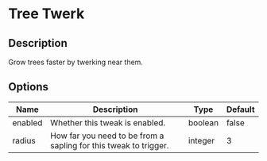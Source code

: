 # Tree Twerk

## Description

Grow trees faster by twerking near them.

## Options

| Name    | Description                                                      | Type    | Default |
|---------|------------------------------------------------------------------|---------|---------|
| enabled | Whether this tweak is enabled.                                   | boolean | false   |
| radius  | How far you need to be from a sapling for this tweak to trigger. | integer | 3       |